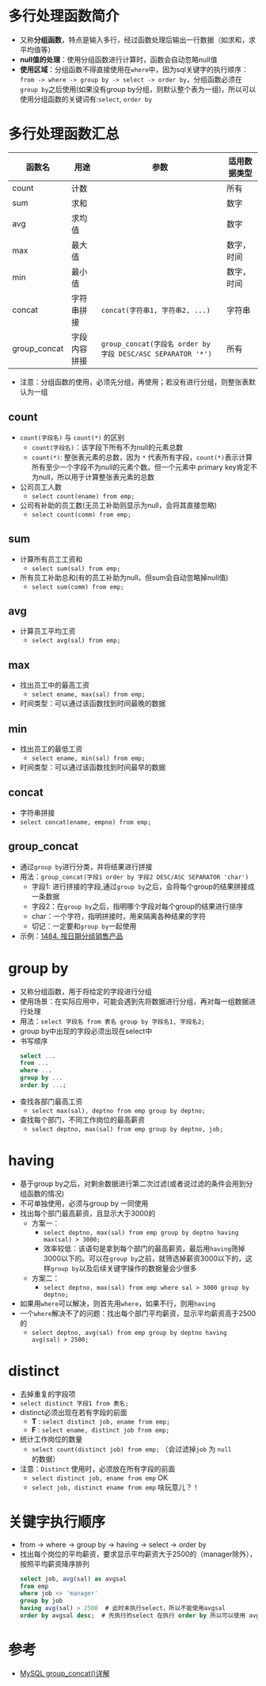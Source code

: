 # 多行处理函数简介
* 又称**分组函数**，特点是输入多行，经过函数处理后输出一行数据（如求和，求平均值等）
* **null值的处理**：使用分组函数进行计算时，函数会自动忽略null值
* **使用区域**：分组函数不得直接使用在`where`中，因为sql关键字的执行顺序：`from -> where -> group by -> select -> order by`，分组函数必须在`group by`之后使用(如果没有group by分组，则默认整个表为一组)，所以可以使用分组函数的关键词有:`select`, `order by`

# 多行处理函数汇总
|函数名|用途|参数|适用数据类型|
|--|--|--|--|
|count|计数||所有|
|sum|求和||数字|
|avg|求均值||数字|
|max|最大值||数字，时间|
|min|最小值||数字，时间|
|concat|字符串拼接|`concat(字符串1, 字符串2, ...)`|字符串|
|group_concat|字段内容拼接| `group_concat(字段名 order by 字段 DESC/ASC SEPARATOR '*')`|所有|
* 注意：分组函数的使用，必须先分组，再使用；若没有进行分组，则整张表默认为一组

## count
* `count(字段名)` 与 `count(*)` 的区别
  * `count(字段名)`：该字段下所有不为null的元素总数
  * `count(*)`: 整张表元素的总数，因为 `*` 代表所有字段，`count(*)`表示计算所有至少一个字段不为null的元素个数。但一个元素中 primary key肯定不为null，所以用于计算整张表元素的总数
* 公司员工人数
  * `select count(ename) from emp;`
* 公司有补助的员工数(无员工补助则显示为null，会将其直接忽略)
  * `select count(comm) from emp;`

## sum
* 计算所有员工工资和
  * `select sum(sal) from emp;`
* 所有员工补助总和(有的员工补助为null，但sum会自动忽略掉null值)
  * `select sum(comm) from emp;`

## avg
* 计算员工平均工资
  * `select avg(sal) from emp;`

## max
* 找出员工中的最高工资
  * `select ename, max(sal) from emp;`
* 时间类型：可以通过该函数找到时间最晚的数据

## min
* 找出员工的最低工资
  * `select ename, min(sal) from emp;`
* 时间类型：可以通过该函数找到时间最早的数据

## concat
* 字符串拼接
* `select concat(ename, empno) from emp;`

## group_concat
* 通过`group by`进行分类，并将结果进行拼接
* 用法：`group_concat(字段1 order by 字段2 DESC/ASC SEPARATOR 'char')`
  * 字段1: 进行拼接的字段,通过`group by`之后，会将每个group的结果拼接成一条数据
  * 字段2：在`group by`之后，指明哪个字段对每个group的结果进行排序
  * char：一个字符，指明拼接时，用来隔离各种结果的字符
  * 切记：一定要和`group by`一起使用
* 示例：[1484. 按日期分组销售产品](https://leetcode.cn/problems/group-sold-products-by-the-date/)

# group by
* 又称分组函数，用于将给定的字段进行分组
* 使用场景：在实际应用中，可能会遇到先将数据进行分组，再对每一组数据进行处理
* 用法：`select 字段名 from 表名 group by 字段名1, 字段名2;`
* group by中出现的字段必须出现在select中
* 书写顺序
  ```sql
  select ...
  from ...
  where ...
  group by ...
  order by ...;
  ```
* 查找各部门最高工资
  * `select max(sal), deptno from emp group by deptno;`
* 查找每个部门，不同工作岗位的最高薪资
  * `select deptno, max(sal) from emp group by deptno, job;`

# having
* 基于group by之后，对剩余数据进行第二次过滤(或者说过滤的条件会用到分组函数的情况)
* 不可单独使用，必须与group by 一同使用
* 找出每个部门最高薪资，且显示大于3000的
  * 方案一：
    * `select deptno, max(sal) from emp group by deptno having max(sal) > 3000;`
    * 效率较低：该语句是拿到每个部门的最高薪资，最后用`having`筛掉3000以下的。可以在`group by`之前，就筛选掉薪资3000以下的，这样`group by`以及后续关键字操作的数据量会少很多
  * 方案二：
    * `select deptno, max(sal) from emp where sal > 3000 group by deptno;`
* 如果用`where`可以解决，则首先用`where`，如果不行，则用`having`
* 一个`where`解决不了的问题：找出每个部门平均薪资，显示平均薪资高于2500的
  * `select deptno, avg(sal) from emp group by deptno having avg(sal) > 2500;`

# distinct
* 去掉重复的字段项
* `select distinct 字段1 from 表名;`
* distinct必须出现在若有字段的前面
  - **T** : `select distinct job, ename from emp;`
  - **F** : `select ename, distinct job from emp;`
* 统计工作岗位的数量
  * `select count(distinct job) from emp;` （会过滤掉`job` 为 `null`的数据）
* 注意：`Distinct` 使用时，必须放在所有字段的前面
  * `select distinct job, ename from emp` OK
  * `select job, distinct ename from emp` 啥玩意儿？！

# 关键字执行顺序
* from -> where -> group by -> having -> select -> order by
* 找出每个岗位的平均薪资，要求显示平均薪资大于2500的（manager除外），按照平均薪资降序排列
    ```sql
    select job, avg(sal) as avgsal
    from emp 
    where job <> 'manager' 
    group by job 
    having avg(sal) > 2500  # 此时未执行select，所以不能使用avgsal
    order by avgsal desc;  # 先执行的select 在执行 order by 所以可以使用 avgsal
    ```

# 参考
* [MySQL group_concat()详解](https://blog.csdn.net/weixin_46544385/article/details/120563650)











